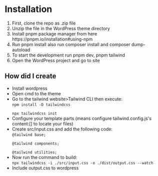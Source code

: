 <h1>Installation</h1>
<ol>
<li>First, clone the repo as .zip file</li>
<li>Unzip the file in the WordPress theme directory</li>
<li>Install pnpm package manager from here https://pnpm.io/installation#using-npm</li>
<li>Run pnpm install also run composer install and composer dump-autoload</li>
<li>To start the development run pnpm dev, pnpm tailwind</li>
<li>Open the WordPress project and go to site</li>
</ol>
<h2>How did I create</h2>
<ul>
  <li>Install wordpress</li>
<li>Open cmd to the theme</li>
<li>Go to the tailwind website>Tailwind CLI then execute:<br/>
<code>npm install -D tailwindcss<br/>
npx tailwindcss init</code>
</li>
<li>Configure your template parts (means configure tailwind.config.js's content:[] to locate your files)</li>
<li>Create src/input.css and add the following code:<br/>
<code>@tailwind base;<br/>
@tailwind components;<br/>
@tailwind utilities;</code>
</li>
<li>Now run the command to build:<br/>
<code>npx tailwindcss -i ./src/input.css -o ./dist/output.css --watch</code>
</li>
<li>Include output.css to wordpress</li>
</ul>
